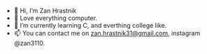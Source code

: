 - 👋 Hi, I’m Zan Hrastnik
- 👀 Love everything computer.
- 🌱 I’m currently learning C, and everthing college like.
- 📫 You can contact me on zan.hrastnik31@gmail.com, instagram @zan3110.
